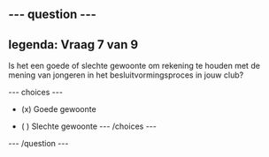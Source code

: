 --- question ---
---
legenda: Vraag 7 van 9
---

Is het een goede of slechte gewoonte om rekening te houden met de mening van jongeren in het besluitvormingsproces in jouw club?

--- choices ---
- (x) Goede gewoonte

- ( ) Slechte gewoonte --- /choices ---

--- /question ---
